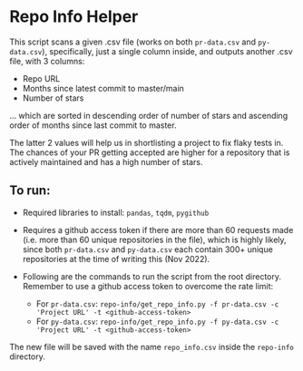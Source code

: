 # Repo Info Helper

This script scans a given .csv file (works on both `pr-data.csv` and `py-data.csv`), specifically, just a single column inside, and outputs another .csv file, with 3 columns:

* Repo URL
* Months since latest commit to master/main
* Number of stars

... which are sorted in descending order of number of stars and ascending order of months since last commit to master.

The latter 2 values will help us in shortlisting a project to fix flaky tests in. The chances of your PR getting accepted are higher for a repository that is actively maintained and has a high number of stars.

## To run:

* Required libraries to install: `pandas`, `tqdm`, `pygithub`

* Requires a github access token if there are more than 60 requests made (i.e. more than 60 unique repositories in the file), which is highly likely, since both `pr-data.csv` and `py-data.csv` each contain 300+ unique repositories at the time of writing this (Nov 2022).

* Following are the commands to run the script from the root directory. Remember to use a github access token to overcome the rate limit:
    * For `pr-data.csv`: `repo-info/get_repo_info.py -f pr-data.csv -c 'Project URL' -t <github-access-token>`
    * For `py-data.csv`: `repo-info/get_repo_info.py -f py-data.csv -c 'Project URL' -t <github-access-token>`

The new file will be saved with the name `repo_info.csv` inside the `repo-info` directory.